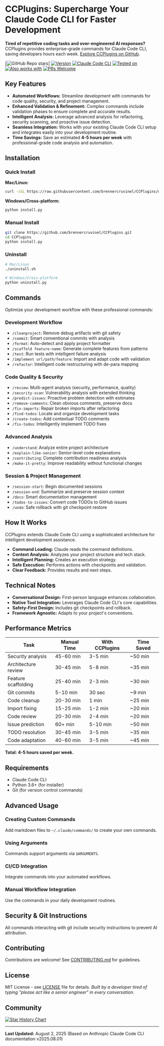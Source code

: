 # CCPlugins: Supercharge Your Claude Code CLI for Faster Development

**Tired of repetitive coding tasks and over-engineered AI responses?** CCPlugins provides enterprise-grade commands for Claude Code CLI, saving developers hours each week.  [Explore CCPlugins on GitHub](https://github.com/brennercruvinel/CCPlugins).

[![GitHub Repo stars](https://img.shields.io/github/stars/brennercruvinel/CCPlugins?style=social)]
[![Version](https://img.shields.io/badge/version-2.5.2-blue.svg)](https://github.com/brennercruvinel/CCPlugins)
[![Claude Code CLI](https://img.shields.io/badge/for-Claude%20Code%20CLI-purple.svg)](https://docs.anthropic.com/en/docs/claude-code)
[![Tested on](https://img.shields.io/badge/tested%20on-Opus%204%20%26%20Sonnet%204-orange.svg)](https://claude.ai)
[![Also works with](https://img.shields.io/badge/also%20works%20with-Kimi%20K2-1783ff.svg)](https://github.com/MoonshotAI/Kimi-K2)
[![PRs Welcome](https://img.shields.io/badge/PRs-welcome-brightgreen.svg)](https://github.com/brennercruvinel/CCPlugins/blob/main/CONTRIBUTING.md)

## Key Features

*   **Automated Workflows:** Streamline development with commands for code quality, security, and project management.
*   **Enhanced Validation & Refinement:** Complex commands include validation phases to ensure complete and accurate results.
*   **Intelligent Analysis:** Leverage advanced analysis for refactoring, security scanning, and proactive issue detection.
*   **Seamless Integration:** Works with your existing Claude Code CLI setup and integrates easily into your development routine.
*   **Time Savings:** Save an estimated **4-5 hours per week** with professional-grade code analysis and automation.

## Installation

### Quick Install

**Mac/Linux:**

```bash
curl -sSL https://raw.githubusercontent.com/brennercruvinel/CCPlugins/main/install.sh | bash
```

**Windows/Cross-platform:**

```bash
python install.py
```

### Manual Install

```bash
git clone https://github.com/brennercruvinel/CCPlugins.git
cd CCPlugins
python install.py
```

### Uninstall

```bash
# Mac/Linux
./uninstall.sh

# Windows/Cross-platform
python uninstall.py
```

## Commands

Optimize your development workflow with these professional commands:

### Development Workflow

*   `/cleanproject`: Remove debug artifacts with git safety
*   `/commit`: Smart conventional commits with analysis
*   `/format`: Auto-detect and apply project formatter
*   `/scaffold feature-name`: Generate complete features from patterns
*   `/test`: Run tests with intelligent failure analysis
*   `/implement url/path/feature`: Import and adapt code with validation
*   `/refactor`: Intelligent code restructuring with de-para mapping

### Code Quality & Security

*   `/review`: Multi-agent analysis (security, performance, quality)
*   `/security-scan`: Vulnerability analysis with extended thinking
*   `/predict-issues`: Proactive problem detection with estimates
*   `/remove-comments`: Clean obvious comments, preserve docs
*   `/fix-imports`: Repair broken imports after refactoring
*   `/find-todos`: Locate and organize development tasks
*   `/create-todos`: Add contextual TODO comments
*   `/fix-todos`: Intelligently implement TODO fixes

### Advanced Analysis

*   `/understand`: Analyze entire project architecture
*   `/explain-like-senior`: Senior-level code explanations
*   `/contributing`: Complete contribution readiness analysis
*   `/make-it-pretty`: Improve readability without functional changes

### Session & Project Management

*   `/session-start`: Begin documented sessions
*   `/session-end`: Summarize and preserve session context
*   `/docs`: Smart documentation management
*   `/todos-to-issues`: Convert code TODOs to GitHub issues
*   `/undo`: Safe rollback with git checkpoint restore

## How It Works

CCPlugins extends Claude Code CLI using a sophisticated architecture for intelligent development assistance.

*   **Command Loading:** Claude reads the command definitions.
*   **Context Analysis:** Analyzes your project structure and tech stack.
*   **Intelligent Planning:** Creates an execution strategy.
*   **Safe Execution:** Performs actions with checkpoints and validation.
*   **Clear Feedback:** Provides results and next steps.

## Technical Notes

*   **Conversational Design:** First-person language enhances collaboration.
*   **Native Tool Integration:** Leverages Claude Code CLI's core capabilities.
*   **Safety-First Design:** Includes git checkpoints and rollback.
*   **Framework Agnostic:** Adapts to your project's conventions.

## Performance Metrics

| Task                 | Manual Time | With CCPlugins | Time Saved |
|----------------------|-------------|----------------|------------|
| Security analysis    | 45-60 min   | 3-5 min        | ~50 min    |
| Architecture review  | 30-45 min   | 5-8 min        | ~35 min    |
| Feature scaffolding | 25-40 min   | 2-3 min        | ~30 min    |
| Git commits          | 5-10 min    | 30 sec         | ~9 min     |
| Code cleanup         | 20-30 min   | 1 min          | ~25 min    |
| Import fixing        | 15-25 min   | 1-2 min        | ~20 min    |
| Code review          | 20-30 min   | 2-4 min        | ~20 min    |
| Issue prediction     | 60+ min     | 5-10 min       | ~50 min    |
| TODO resolution      | 30-45 min   | 3-5 min        | ~35 min    |
| Code adaptation      | 40-60 min   | 3-5 min        | ~45 min    |

**Total: 4-5 hours saved per week.**

## Requirements

*   Claude Code CLI
*   Python 3.6+ (for installer)
*   Git (for version control commands)

## Advanced Usage

### Creating Custom Commands

Add markdown files to `~/.claude/commands/` to create your own commands.

### Using Arguments

Commands support arguments via `$ARGUMENTS`.

### CI/CD Integration

Integrate commands into your automated workflows.

### Manual Workflow Integration

Use the commands in your daily development routines.

## Security & Git Instructions

All commands interacting with git include security instructions to prevent AI attribution.

## Contributing

Contributions are welcome! See [CONTRIBUTING.md](CONTRIBUTING.md) for guidelines.

## License

MIT License - see [LICENSE](LICENSE) file for details.
*Built by a developer tired of typing "please act like a senior engineer" in every conversation.*

## Community

[![Star History Chart](https://api.star-history.com/svg?repos=brennercruvinel/CCPlugins&type=Date)](https://star-history.com/#brennercruvinel/CCPlugins&Date)

---

**Last Updated:** August 2, 2025 (Based on Anthropic Claude Code CLI documentation v2025.08.01)
